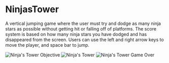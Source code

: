 # NinjasTower
A vertical jumping game where the user must try and dodge as many ninja stars as possible without getting hit or falling off of platforms. 
The score system is based on how many ninja stars you have dodged and has disappeared from the screen. Users can use the left and right
arrow keys to move the player, and space bar to jump.

![Ninja's Tower Objective](https://user-images.githubusercontent.com/70188998/116821432-b943b680-ab2e-11eb-8669-9a12aa1d9781.jpg)
![Ninja's Tower](https://user-images.githubusercontent.com/70188998/116821450-c52f7880-ab2e-11eb-8e48-2501b558f89b.jpg)
![Ninja's Tower Game Over](https://user-images.githubusercontent.com/70188998/116821452-c660a580-ab2e-11eb-81ba-f77bc1232953.jpg)
